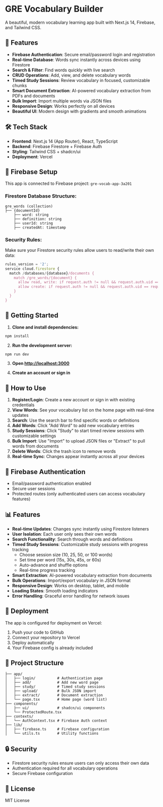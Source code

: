 # GRE Vocabulary Builder

A beautiful, modern vocabulary learning app built with Next.js 14, Firebase, and Tailwind CSS.

## 🚀 Features

- **Firebase Authentication**: Secure email/password login and registration
- **Real-time Database**: Words sync instantly across devices using Firestore
- **Search & Filter**: Find words quickly with live search
- **CRUD Operations**: Add, view, and delete vocabulary words
- **Timed Study Sessions**: Review vocabulary in focused, customizable chunks
- **Smart Document Extraction**: AI-powered vocabulary extraction from PDFs and documents
- **Bulk Import**: Import multiple words via JSON files
- **Responsive Design**: Works perfectly on all devices
- **Beautiful UI**: Modern design with gradients and smooth animations

## 🛠 Tech Stack

- **Frontend**: Next.js 14 (App Router), React, TypeScript
- **Backend**: Firebase Firestore + Firebase Auth
- **Styling**: Tailwind CSS + shadcn/ui
- **Deployment**: Vercel

## 🔧 Firebase Setup

This app is connected to Firebase project: `gre-vocab-app-3a201`

### Firestore Database Structure:
```
gre_words (collection)
├── {documentId}
    ├── word: string
    ├── definition: string
    ├── userId: string
    ├── createdAt: timestamp
```

### Security Rules:
Make sure your Firestore security rules allow users to read/write their own data:

```javascript
rules_version = '2';
service cloud.firestore {
  match /databases/{database}/documents {
    match /gre_words/{document} {
      allow read, write: if request.auth != null && request.auth.uid == resource.data.userId;
      allow create: if request.auth != null && request.auth.uid == request.resource.data.userId;
    }
  }
}
```

## 🚀 Getting Started

1. **Clone and install dependencies:**
```bash
npm install
```

2. **Run the development server:**
```bash
npm run dev
```

3. **Open [http://localhost:3000](http://localhost:3000)**

4. **Create an account or sign in**

## 📱 How to Use

1. **Register/Login**: Create a new account or sign in with existing credentials
2. **View Words**: See your vocabulary list on the home page with real-time updates
3. **Search**: Use the search bar to find specific words or definitions
4. **Add Words**: Click "Add Word" to add new vocabulary entries
5. **Study Sessions**: Click "Study" to start timed review sessions with customizable settings
6. **Bulk Import**: Use "Import" to upload JSON files or "Extract" to pull words from documents
5. **Delete Words**: Click the trash icon to remove words
6. **Real-time Sync**: Changes appear instantly across all your devices

## 🔐 Firebase Authentication

- Email/password authentication enabled
- Secure user sessions
- Protected routes (only authenticated users can access vocabulary features)

## 📊 Features

- **Real-time Updates**: Changes sync instantly using Firestore listeners
- **User Isolation**: Each user only sees their own words
- **Search Functionality**: Search through words and definitions
- **Timed Study Sessions**: Customizable study sessions with progress tracking
  - Choose session size (10, 25, 50, or 100 words)
  - Set time per word (15s, 30s, 45s, or 60s)
  - Auto-advance and shuffle options
  - Real-time progress tracking
- **Smart Extraction**: AI-powered vocabulary extraction from documents
- **Bulk Operations**: Import/export vocabulary in JSON format
- **Responsive Design**: Works on desktop, tablet, and mobile
- **Loading States**: Smooth loading indicators
- **Error Handling**: Graceful error handling for network issues

## 🚀 Deployment

The app is configured for deployment on Vercel:

1. Push your code to GitHub
2. Connect your repository to Vercel
3. Deploy automatically
4. Your Firebase config is already included

## 📁 Project Structure

```
├── app/
│   ├── login/          # Authentication page
│   ├── add/            # Add new word page
│   ├── study/          # Timed study sessions
│   ├── upload/         # Bulk JSON import
│   ├── extract/        # Document extraction
│   └── page.tsx        # Home page (word list)
├── components/
│   ├── ui/             # shadcn/ui components
│   └── ProtectedRoute.tsx
├── contexts/
│   └── AuthContext.tsx # Firebase Auth context
├── lib/
│   ├── firebase.ts     # Firebase configuration
│   └── utils.ts        # Utility functions
```

## 🔒 Security

- Firestore security rules ensure users can only access their own data
- Authentication required for all vocabulary operations
- Secure Firebase configuration

## 📝 License

MIT License